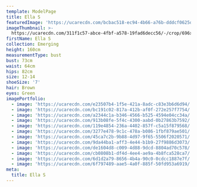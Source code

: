 ```yaml
---
template: ModelPage
title: Ella S
featuredImage: 'https://ucarecdn.com/bcbac518-ec94-4b66-a76b-dddcf0625da0/'
imageThumbnail: >-
  https://ucarecdn.com/311f1c57-abce-4fbf-a578-19fad6decc56/-/crop/696x988/286,252/-/preview/
firstName: Ella S
collection: Emerging
height: 160cm
measurementType: bust
bust: 73cm
waist: 64cm
hips: 82cm
size: 12-14
shoeSize: '7'
hair: Brown
eyes: Green
imagePortfolio:
  - image: 'https://ucarecdn.com/e23507b4-1f5e-421a-8adc-c83e3b6d6d94/'
  - image: 'https://ucarecdn.com/bc191c02-817a-412b-af0f-272e257f7754/'
  - image: 'https://ucarecdn.com/a2344c1a-b346-4566-b525-4594e04cc34a/'
  - image: 'https://ucarecdn.com/913b08fe-5f4c-4300-aabd-0b27863b7592/'
  - image: 'https://ucarecdn.com/119e4854-236a-4402-857f-c5a15f879568/'
  - image: 'https://ucarecdn.com/3277e478-9c1c-478a-b086-1fbf879ae501/'
  - image: 'https://ucarecdn.com/45ca7c2b-9b88-4d97-9f65-5506f2020571/'
  - image: 'https://ucarecdn.com/9da44ba1-aff3-4e44-b1b9-27f9886d3073/'
  - image: 'https://ucarecdn.com/de1604d8-c009-4d88-9dcd-8804ad70c578/'
  - image: 'https://ucarecdn.com/cb0808b1-df4d-4ee4-ae9a-4b8fca528ca7/'
  - image: 'https://ucarecdn.com/6d1d2a79-8656-4b4a-90c0-0cdcc1887e7f/'
  - image: 'https://ucarecdn.com/6f797489-aae5-4a0f-885f-50fd953a6919/'
meta:
  title: Ella S
---
```


